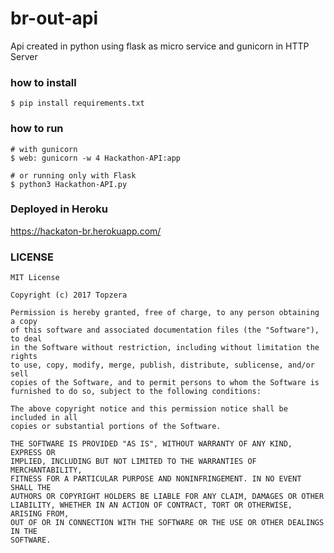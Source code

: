 # br-out-api
Api created in python using flask as micro service and gunicorn in HTTP Server

### how to install
```
$ pip install requirements.txt
```

### how to run
```
# with gunicorn
$ web: gunicorn -w 4 Hackathon-API:app

# or running only with Flask
$ python3 Hackathon-API.py
```

### Deployed in Heroku
 https://hackaton-br.herokuapp.com/

### LICENSE
```
MIT License

Copyright (c) 2017 Topzera

Permission is hereby granted, free of charge, to any person obtaining a copy
of this software and associated documentation files (the "Software"), to deal
in the Software without restriction, including without limitation the rights
to use, copy, modify, merge, publish, distribute, sublicense, and/or sell
copies of the Software, and to permit persons to whom the Software is
furnished to do so, subject to the following conditions:

The above copyright notice and this permission notice shall be included in all
copies or substantial portions of the Software.

THE SOFTWARE IS PROVIDED "AS IS", WITHOUT WARRANTY OF ANY KIND, EXPRESS OR
IMPLIED, INCLUDING BUT NOT LIMITED TO THE WARRANTIES OF MERCHANTABILITY,
FITNESS FOR A PARTICULAR PURPOSE AND NONINFRINGEMENT. IN NO EVENT SHALL THE
AUTHORS OR COPYRIGHT HOLDERS BE LIABLE FOR ANY CLAIM, DAMAGES OR OTHER
LIABILITY, WHETHER IN AN ACTION OF CONTRACT, TORT OR OTHERWISE, ARISING FROM,
OUT OF OR IN CONNECTION WITH THE SOFTWARE OR THE USE OR OTHER DEALINGS IN THE
SOFTWARE.

```
